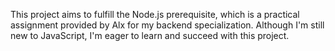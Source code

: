This project aims to fulfill the Node.js prerequisite, which is a practical assignment provided by Alx for my backend specialization. Although I'm still new to JavaScript, I'm eager to learn and succeed with this project.
